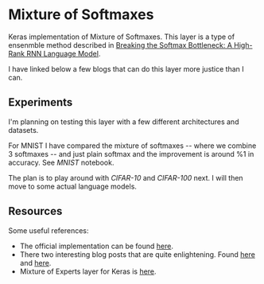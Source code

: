 # Mixture of Softmaxes

Keras implementation of Mixture of Softmaxes. This layer is a type of ensenmble method described in
[Breaking the Softmax Bottleneck: A High-Rank RNN Language Model](https://arxiv.org/abs/1711.03953).

I have linked below a few blogs that can do this layer more justice than I can.

## Experiments

I'm planning on testing this layer with a few different architectures and datasets.

For MNIST I have compared the mixture of softmaxes -- where we combine 3 softmaxes -- and just plain softmax and the improvement is around %1 in accuracy. See *MNIST* notebook.

The plan is to play around with *CIFAR-10* and *CIFAR-100* next. I will then move to some actual language models.

## Resources

Some useful references:

- The official implementation can be found [here](https://github.com/zihangdai/mos).
- There two interesting blog posts that are quite enlightening. Found [here](http://smerity.com/articles/2017/mixture_of_softmaxes.html) and [here](https://severelytheoretical.wordpress.com/2018/06/08/the-softmax-bottleneck-is-a-special-case-of-a-more-general-phenomenon/).
- Mixture of Experts layer for Keras is [here](https://github.com/eminorhan/mixture-of-experts).
